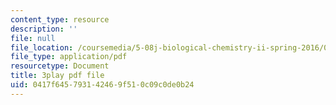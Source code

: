 ```yaml
---
content_type: resource
description: ''
file: null
file_location: /coursemedia/5-08j-biological-chemistry-ii-spring-2016/0417f645793142469f510c09c0de0b24_jrCjdjLTQKk.pdf
file_type: application/pdf
resourcetype: Document
title: 3play pdf file
uid: 0417f645-7931-4246-9f51-0c09c0de0b24
---
```


